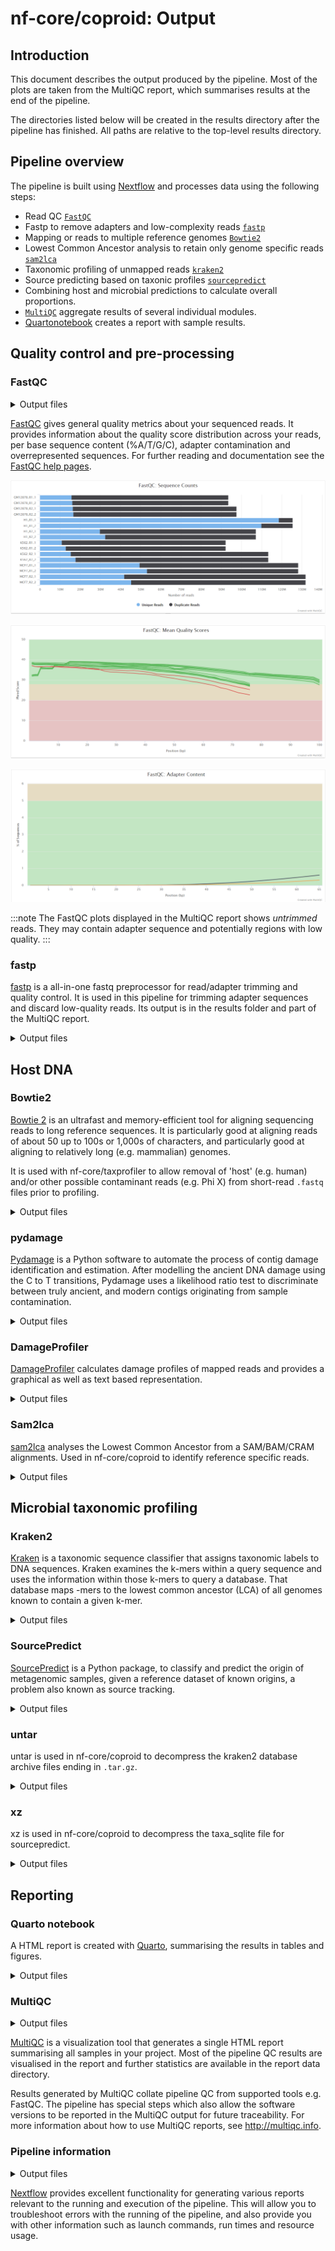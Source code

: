 # nf-core/coproid: Output

## Introduction

This document describes the output produced by the pipeline. Most of the plots are taken from the MultiQC report, which summarises results at the end of the pipeline.

The directories listed below will be created in the results directory after the pipeline has finished. All paths are relative to the top-level results directory.

## Pipeline overview

The pipeline is built using [Nextflow](https://www.nextflow.io/) and processes data using the following steps:

- Read QC [`FastQC`](#fastqc)
- Fastp to remove adapters and low-complexity reads [`fastp`](#fastp)
- Mapping or reads to multiple reference genomes [`Bowtie2`](#bowtie2)
- Lowest Common Ancestor analysis to retain only genome specific reads [`sam2lca`](#sam2lca)
- Taxonomic profiling of unmapped reads [`kraken2`](#kraken2)
- Source predicting based on taxonic profiles [`sourcepredict`](#sourcepredict)
- Combining host and microbial predictions to calculate overall proportions.
- [`MultiQC`](#multiqc) aggregate results of several individual modules.
- [Quartonotebook](#quarto-notebook) creates a report with sample results.

## Quality control and pre-processing

### FastQC

<details markdown="1">
<summary>Output files</summary>

- `fastqc/`
  - `*_fastqc.html`: FastQC report containing quality metrics.
  - `*_fastqc.zip`: Zip archive containing the FastQC report, tab-delimited data file and plot images.

</details>

[FastQC](http://www.bioinformatics.babraham.ac.uk/projects/fastqc/) gives general quality metrics about your sequenced reads. It provides information about the quality score distribution across your reads, per base sequence content (%A/T/G/C), adapter contamination and overrepresented sequences. For further reading and documentation see the [FastQC help pages](http://www.bioinformatics.babraham.ac.uk/projects/fastqc/Help/).

![MultiQC - FastQC sequence counts plot](images/mqc_fastqc_counts.png)

![MultiQC - FastQC mean quality scores plot](images/mqc_fastqc_quality.png)

![MultiQC - FastQC adapter content plot](images/mqc_fastqc_adapter.png)

:::note
The FastQC plots displayed in the MultiQC report shows _untrimmed_ reads. They may contain adapter sequence and potentially regions with low quality.
:::

### fastp

[fastp](https://github.com/OpenGene/fastp) is a all-in-one fastq preprocessor for read/adapter trimming and quality control. It is used in this pipeline for trimming adapter sequences and discard low-quality reads. Its output is in the results folder and part of the MultiQC report.

<details markdown="1">
<summary>Output files</summary>

- `QC_shortreads/fastp/[sample]/`
  - `fastp.html`: Interactive report
  - `fastp.json`: Report in json format

</details>

## Host DNA

### Bowtie2

[Bowtie 2](https://bowtie-bio.sourceforge.net/bowtie2/index.shtml) is an ultrafast and memory-efficient tool for aligning sequencing reads to long reference sequences. It is particularly good at aligning reads of about 50 up to 100s or 1,000s of characters, and particularly good at aligning to relatively long (e.g. mammalian) genomes.

It is used with nf-core/taxprofiler to allow removal of 'host' (e.g. human) and/or other possible contaminant reads (e.g. Phi X) from short-read `.fastq` files prior to profiling.

<details markdown="1">
<summary>Output files</summary>

- `bowtie2/`
  - `<sample_id>.bam`: BAM file containing reads that aligned against the user-supplied reference genome as well as unmapped reads.
  - `<sample_id>.bowtie2.log`: log file about the mapped reads.
  - `<sample_id>.unmapped.fastq.gz`: the off-target reads from the mapping that is used in downstream steps.

</details>

### pydamage

[Pydamage](https://pydamage.readthedocs.io/en/latest/index.html) is a Python software to automate the process of contig damage identification and estimation. After modelling the ancient DNA damage using the C to T transitions, Pydamage uses a likelihood ratio test to discriminate between truly ancient, and modern contigs originating from sample contamination.

<details markdown="1">
<summary>Output files</summary>

- `pydamage/`
  - `pydamage_results/`:
    - `<sample_id>-<reference>_pydamage_results.csv`: pydamage results per sample.
  - `<file_prefix>.pydamage_merged_report.csv`: merged pydamage results.

</details>

### DamageProfiler

[DamageProfiler](https://damageprofiler.readthedocs.io/en/latest/) calculates damage profiles of mapped reads and provides a graphical as well as text based representation.

<details markdown="1">
<summary>Output files</summary>

- `damageprofiler/`
  - `<sample_id>-<reference>/`: directory per sample and reference with the damageprofiler results.
  - `<file_prefix>.damageprofiler_merged_report.csv`: merged damageprofiler results.

</details>

### Sam2lca

[sam2lca](https://sam2lca.readthedocs.io/en/latest/) analyses the Lowest Common Ancestor from a SAM/BAM/CRAM alignments. Used in nf-core/coproid to identify reference specific reads.

<details markdown="1">
<summary>Output files</summary>

- `sam2lca/`
  - `<sample_id>.sam2lca.csv`: sam2lca csv report per sample, summarising the mapped reads per TAXID.
  - `<sample_id>.sam2lca.json`: sam2lca json report per sample, summarising the mapped reads per TAXID.
  - `<file_prefix>.sam2lca_merged_report.csv`: merged csv report of all samples.
  - `<sam2lca_acc2tax>.*`: sam2lca taxonomy files.
  - `sam2lca_db/`: directory containing sam2lca database files.

</details>

## Microbial taxonomic profiling

### Kraken2

[Kraken](https://ccb.jhu.edu/software/kraken2/) is a taxonomic sequence classifier that assigns taxonomic labels to DNA sequences. Kraken examines the k-mers within a query sequence and uses the information within those k-mers to query a database. That database maps -mers to the lowest common ancestor (LCA) of all genomes known to contain a given k-mer.

<details markdown="1">
<summary>Output files</summary>

- `kraken2/`
  - `<sample_id>.kraken2.report.txt`: A Kraken2 report that summarises the fraction abundance, taxonomic ID, number of Kmers, taxonomic path of all the hits in the Kraken2 run for a given sample.
- `kraken/`
  - `<file_prefix>.kraken2_merged_report.csv`: A combined profile of all samples aligned to a given database.
  - `<sample_id>.<kmer/read>_kraken_parsed.csv`: CSV file per sample, summarising taxonomic ID and number of reads.

</details>

### SourcePredict

[SourcePredict](https://sourcepredict.readthedocs.io/en/latest/usage.html) is a Python package, to classify and predict the origin of metagenomic samples, given a reference dataset of known origins, a problem also known as source tracking.

<details markdown="1">
<summary>Output files</summary>

- `sourcepredict/`
  - `<file_prefix>.embedding.sourcepredict.csv`: Sourcepredict embedding file, with all the PC coordinates for the PC plot.
  - `<file_prefix>.report.sourcepredict.csv`: Sourcepredict report with the estimated source predictions per sample.

</details>

### untar

untar is used in nf-core/coproid to decompress the kraken2 database archive files ending in `.tar.gz`.

<details markdown="1">
<summary>Output files</summary>

- `untar/`
  - `kraken2_database/`: directory containing contents of the decompressed archive

</details>

### xz

xz is used in nf-core/coproid to decompress the taxa_sqlite file for sourcepredict.

<details markdown="1">
<summary>Output files</summary>

- `xz/`
  - `taxa_sqlite`: decompressed sqlite file.

</details>

## Reporting

### Quarto notebook

A HTML report is created with [Quarto](https://quarto.org/), summarising the results in tables and figures.

<details markdown="1">
<summary>Output files</summary>

- `quartonotebook/`
  - `_extensions/`: directory with nf-core theme extensions.
  - `<file_prefix>_quarto_report.qmd`: markdown report file.
  - `<file_prefix>_report.html`: a standalone HTML report file that can be viewed in your web browser.

</details>

### MultiQC

<details markdown="1">
<summary>Output files</summary>

- `multiqc/`
  - `multiqc_report.html`: a standalone HTML file that can be viewed in your web browser.
  - `multiqc_data/`: directory containing parsed statistics from the different tools used in the pipeline.
  - `multiqc_plots/`: directory containing static images from the report in various formats.

</details>

[MultiQC](http://multiqc.info) is a visualization tool that generates a single HTML report summarising all samples in your project. Most of the pipeline QC results are visualised in the report and further statistics are available in the report data directory.

Results generated by MultiQC collate pipeline QC from supported tools e.g. FastQC. The pipeline has special steps which also allow the software versions to be reported in the MultiQC output for future traceability. For more information about how to use MultiQC reports, see <http://multiqc.info>.

### Pipeline information

<details markdown="1">
<summary>Output files</summary>

- `pipeline_info/`
  - Reports generated by Nextflow: `execution_report.html`, `execution_timeline.html`, `execution_trace.txt` and `pipeline_dag.dot`/`pipeline_dag.svg`.
  - Reports generated by the pipeline: `pipeline_report.html`, `pipeline_report.txt` and `software_versions.yml`. The `pipeline_report*` files will only be present if the `--email` / `--email_on_fail` parameter's are used when running the pipeline.
  - Reformatted samplesheet files used as input to the pipeline: `samplesheet.valid.csv`.
  - Parameters used by the pipeline run: `params.json`.

</details>

[Nextflow](https://www.nextflow.io/docs/latest/tracing.html) provides excellent functionality for generating various reports relevant to the running and execution of the pipeline. This will allow you to troubleshoot errors with the running of the pipeline, and also provide you with other information such as launch commands, run times and resource usage.
